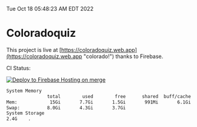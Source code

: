 Tue Oct 18 05:48:23 AM EDT 2022

# Coloradoquiz


This project is live at [https://coloradoquiz.web.app](https://coloradoquiz.web.app "colorado!") thanks to Firebase.

CI Status: 

[![Deploy to Firebase Hosting on merge](https://github.com/teamkushal/coloradoquiz/actions/workflows/firebase-hosting-merge.yml/badge.svg)](https://github.com/teamkushal/coloradoquiz/actions/workflows/firebase-hosting-merge.yml)

```bash
System Memory
               total        used        free      shared  buff/cache   available
Mem:            15Gi       7.7Gi       1.5Gi       991Mi       6.1Gi       6.2Gi
Swap:          8.0Gi       4.3Gi       3.7Gi
System Storage
2.4G	.
```
```bash

